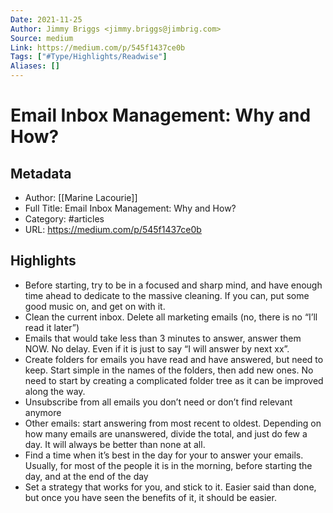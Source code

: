 ```yaml
---
Date: 2021-11-25
Author: Jimmy Briggs <jimmy.briggs@jimbrig.com>
Source: medium
Link: https://medium.com/p/545f1437ce0b
Tags: ["#Type/Highlights/Readwise"]
Aliases: []
---
```

# Email Inbox Management: Why and How?

## Metadata
- Author: [[Marine Lacourie]]
- Full Title: Email Inbox Management: Why and How?
- Category: #articles
- URL: https://medium.com/p/545f1437ce0b

## Highlights
- Before starting, try to be in a focused and sharp mind, and have enough time ahead to dedicate to the massive cleaning. If you can, put some good music on, and get on with it.
- Clean the current inbox. Delete all marketing emails (no, there is no “I’ll read it later”)
- Emails that would take less than 3 minutes to answer, answer them NOW. No delay. Even if it is just to say “I will answer by next xx”.
- Create folders for emails you have read and have answered, but need to keep. Start simple in the names of the folders, then add new ones. No need to start by creating a complicated folder tree as it can be improved along the way.
- Unsubscribe from all emails you don’t need or don’t find relevant anymore
- Other emails: start answering from most recent to oldest. Depending on how many emails are unanswered, divide the total, and just do few a day. It will always be better than none at all.
- Find a time when it’s best in the day for your to answer your emails. Usually, for most of the people it is in the morning, before starting the day, and at the end of the day
- Set a strategy that works for you, and stick to it. Easier said than done, but once you have seen the benefits of it, it should be easier.
